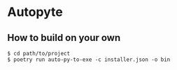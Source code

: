 # Autopyte

## How to build on your own

```shell
$ cd path/to/project
$ poetry run auto-py-to-exe -c installer.json -o bin
```